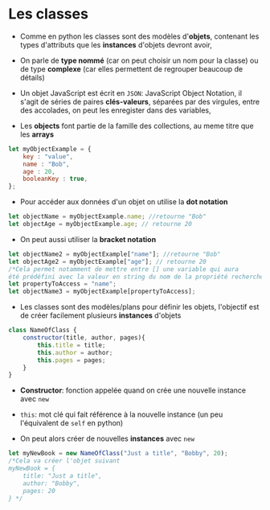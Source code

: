 # Les classes

+ Comme en python les classes sont des modèles d'**objets**, contenant les types d'attributs que les **instances** d'objets devront avoir,
+ On parle de **type nommé** (car on peut choisir un nom pour la classe) ou de type **complexe** (car elles permettent de regrouper beaucoup de détails)

+ Un objet JavaScript est écrit en ``JSON``: JavaScript Object Notation, il s'agit de séries de paires **clés-valeurs**, séparées par des virgules, entre des accolades, on peut les enregister dans des variables, 
+ Les **objects** font partie de la famille des collections, au meme titre que les **arrays**

```js
let myObjectExample = {
    key : "value",
    name : "Bob",
    age : 20,
    booleanKey : true,
};
```

+ Pour accéder aux données d'un objet on utilise la **dot notation**
```js
let objectName = myObjectExample.name; //retourne "Bob"
let objectAge = myObjectExample.age; // retourne 20
```

+ On peut aussi utiliser la **bracket notation**
```js
let objectName2 = myObjectExample["name"]; //retourne "Bob"
let objectAge2 = myObjectExample["age"]; // retourne 20
/*Cela permet notamment de mettre entre [] une variable qui aura
été prédéfini avec la valeur en string du nom de la propriété recherché */
let propertyToAccess = "name";
let objectName3 = myObjectExample[propertyToAccess];
```

+ Les classes sont des modèles/plans pour définir les objets, l'objectif est de créer facilement plusieurs **instances** d'objets
```js
class NameOfClass {
    constructor(title, author, pages){
        this.title = title;
        this.author = author;
        this.pages = pages;
    }
}
```

+ **Constructor**: fonction appelée quand on crée une nouvelle instance avec ``new``
+ ``this``: mot clé qui fait référence à la nouvelle instance (un peu l'équivalent de ``self`` en python)

+ On peut alors créer de nouvelles **instances** avec ``new``
```js
let myNewBook = new NameOfClass("Just a title", "Bobby", 20);
/*Cela va créer l'objet suivant
myNewBook = {
    title: "Just a title",
    author: "Bobby",
    pages: 20
} */
```
